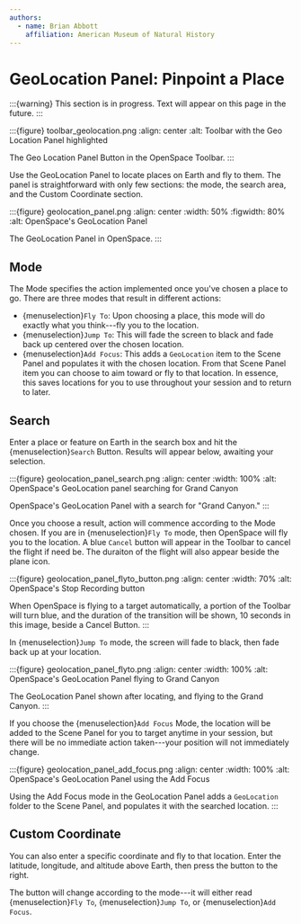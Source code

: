 ```yaml
---
authors:
  - name: Brian Abbott
    affiliation: American Museum of Natural History
---
```



# GeoLocation Panel: Pinpoint a Place

:::{warning}
This section is in progress. Text will appear on this page in the future.
:::

:::{figure} toolbar_geolocation.png
:align: center
:alt: Toolbar with the Geo Location Panel highlighted

The Geo Location Panel Button in the OpenSpace Toolbar.
:::


Use the GeoLocation Panel to locate places on Earth and fly to them. The panel is straightforward with only few sections: the mode, the search area, and the Custom Coordinate section.

:::{figure} geolocation_panel.png
:align: center
:width: 50%
:figwidth: 80%
:alt: OpenSpace's GeoLocation Panel

The GeoLocation Panel in OpenSpace.
:::


## Mode

The Mode specifies the action implemented once you've chosen a place to go. There are three modes that result in different actions:
- {menuselection}`Fly To`: Upon choosing a place, this mode will do exactly what you think---fly you to the location.
- {menuselection}`Jump To`: This will fade the screen to black and fade back up centered over the chosen location.
- {menuselection}`Add Focus`: This adds a `GeoLocation` item to the Scene Panel and populates it with the chosen location. From that Scene Panel item you can choose to aim toward or fly to that location. In essence, this saves locations for you to use throughout your session and to return to later.



## Search

Enter a place or feature on Earth in the search box and hit the {menuselection}`Search` Button. Results will appear below, awaiting your selection.


:::{figure} geolocation_panel_search.png
:align: center
:width: 100%
:alt: OpenSpace's GeoLocation panel searching for Grand Canyon

OpenSpace's GeoLocation Panel with a search for "Grand Canyon."
:::


Once you choose a result, action will commence according to the Mode chosen. If you are in {menuselection}`Fly To` mode, then OpenSpace will fly you to the location. A blue `Cancel` button will appear in the Toolbar to cancel the flight if need be. The duraiton of the flight will also appear beside the plane icon.


:::{figure} geolocation_panel_flyto_button.png
:align: center
:width: 70%
:alt: OpenSpace's Stop Recording button

When OpenSpace is flying to a target automatically, a portion of the Toolbar will turn blue, and the duration of the transition will be shown, 10 seconds in this image, beside a Cancel Button.
:::


In {menuselection}`Jump To` mode, the screen will fade to black, then fade back up at your location.

:::{figure} geolocation_panel_flyto.png
:align: center
:width: 100%
:alt: OpenSpace's GeoLocation Panel flying to Grand Canyon

The GeoLocation Panel shown after locating, and flying to the Grand Canyon.
:::


If you choose the {menuselection}`Add Focus` Mode, the location will be added to the Scene Panel for you to target anytime in your session, but there will be no immediate action taken---your position will not immediately change.


:::{figure} geolocation_panel_add_focus.png
:align: center
:width: 100%
:alt: OpenSpace's GeoLocation Panel using the Add Focus

Using the Add Focus mode in the GeoLocation Panel adds a `GeoLocation` folder to the Scene Panel, and populates it with the searched location.
:::



## Custom Coordinate

You can also enter a specific coordinate and fly to that location. Enter the latitude, longitude, and altitude above Earth, then press the button to the right.

The button will change according to the mode---it will either read {menuselection}`Fly To`, {menuselection}`Jump To`, or {menuselection}`Add Focus`.




